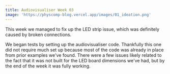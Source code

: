 ```yaml
---
title: Audiovisualiser Week 03
image: 'https://physcomp-blog.vercel.app/images/01_ideation.png'
---
```


This week we managed to fix up the LED strip issue, which was definitely caused by broken connections.

We began tests by setting up the audiovisualiser code. Thankfully this one did not require much set up because most of the code was already in place from prior examples we've found. There were a few issues likely related to the fact that it was not built for the LED board dimensions we've had, but by the end of the week it was fully working.